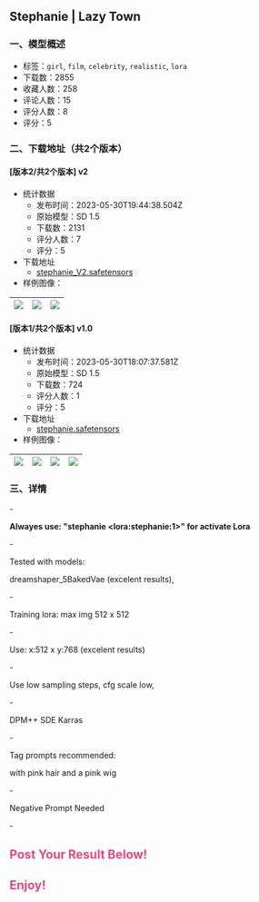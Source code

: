 ## Stephanie | Lazy Town
### 一、模型概述

- 标签：`girl`, `film`, `celebrity`, `realistic`, `lora`
- 下载数：2855
- 收藏人数：258
- 评论人数：15
- 评分人数：8
- 评分：5

### 二、下载地址（共2个版本）

#### [版本2/共2个版本] v2

- 统计数据
  - 发布时间：2023-05-30T19:44:38.504Z
  - 原始模型：SD 1.5
  - 下载数：2131
  - 评分人数：7
  - 评分：5
- 下载地址
  - [stephanie_V2.safetensors](https://civitai.com/api/download/models/85712)
- 样例图像：

| <img src="https://image.civitai.com/xG1nkqKTMzGDvpLrqFT7WA/1614275e-9ac3-4421-866a-60ef9bbb7cb7/width=450/971786.jpeg" /> | <img src="https://image.civitai.com/xG1nkqKTMzGDvpLrqFT7WA/9f6320f0-14cd-4660-9a05-f3c58d1f21dd/width=450/971787.jpeg" /> | <img src="https://image.civitai.com/xG1nkqKTMzGDvpLrqFT7WA/85d77988-c428-454e-bd4a-be82f1451270/width=450/971784.jpeg" /> |
| ---- | ---- | ---- |

#### [版本1/共2个版本] v1.0

- 统计数据
  - 发布时间：2023-05-30T18:07:37.581Z
  - 原始模型：SD 1.5
  - 下载数：724
  - 评分人数：1
  - 评分：5
- 下载地址
  - [stephanie.safetensors](https://civitai.com/api/download/models/84943)
- 样例图像：

| <img src="https://image.civitai.com/xG1nkqKTMzGDvpLrqFT7WA/80fff338-2a71-4aae-8de6-b45260e3cbe6/width=450/960356.jpeg" /> | <img src="https://image.civitai.com/xG1nkqKTMzGDvpLrqFT7WA/3614a82e-a1e8-4fb0-ae7a-bc447ed3853d/width=450/960357.jpeg" /> | <img src="https://image.civitai.com/xG1nkqKTMzGDvpLrqFT7WA/4259c4d0-552a-4d1f-913b-76c6d15113a0/width=450/960355.jpeg" /> | <img src="https://image.civitai.com/xG1nkqKTMzGDvpLrqFT7WA/9862ffde-273c-4e13-806b-ff4665223ba1/width=450/960354.jpeg" /> |
| ---- | ---- | ---- | ---- |


### 三、详情
<p>-</p><p><strong>Alwayes use: "stephanie &lt;lora:stephanie:1&gt;" for activate Lora</strong></p><p>-</p><p>Tested with models:</p><p>    dreamshaper_5BakedVae (excelent results),</p><p>-</p><p>Training lora: max img 512 x 512</p><p>-</p><p>Use: x:512 x y:768 (excelent results)</p><p>-</p><p>Use low sampling steps, cfg scale low,</p><p>-</p><p>DPM++ SDE Karras</p><p>-</p><p>Tag prompts recommended:</p><p>with pink hair and a pink wig</p><p>-</p><p>Negative Prompt Needed</p><p>-</p><h2 id="post-your-result-below"><strong><span style="color:#e64980">Post Your Result Below!</span></strong></h2><h2 id="enjoy"><strong><span style="color:#e64980">Enjoy!</span></strong></h2>